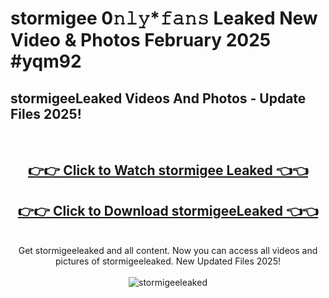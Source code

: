 # stormigee 0𝚗𝚕𝚢*𝚏𝚊𝚗𝚜 Leaked New Video & Photos February 2025 #yqm92

<h2>stormigeeLeaked Videos And Photos - Update Files 2025!</h2>
<br>
<div align="center">
<h2><a href="https://mediaupload.pro?title=stormigee&ref=11F" rel="nofollow">👉👉 Click to Watch stormigee Leaked 👈👈</a></h2>
<h2><a href="https://mediaupload.pro?title=stormigee&ref=11F" rel="nofollow">👉👉 Click to Download stormigeeLeaked 👈👈</a></h2>
<br>
Get stormigeeleaked and all content. Now you can access all videos and pictures of stormigeeleaked. New Updated Files 2025!
<br>
<br>
<a href="https://mediaupload.pro?title=stormigee&ref=11F" rel="nofollow" data-target="animated-image.originalLink"><img src="https://i.ibb.co/Gkj2r4b/banner.png" alt="stormigeeleaked" style="max-width: 100%; display: inline-block;" data-target="animated-image.originalImage"></a>
</div>
<br>

